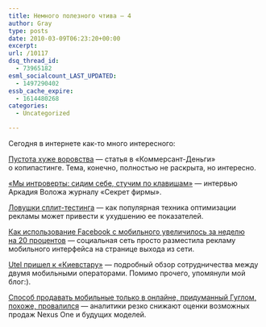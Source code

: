 ```yaml
---
title: Немного полезного чтива — 4
author: Gray
type: posts
date: 2010-03-09T06:23:20+00:00
excerpt:
url: /10117
dsq_thread_id:
  - 73965182
esml_socialcount_LAST_UPDATED:
  - 1497290402
essb_cache_expire:
  - 1614480268
categories:
  - Uncategorized

---
```








Сегодня в&nbsp;интернете <nobr>как-то</nobr> много интересного:

<a href="http://www.kommersant.ru/doc.aspx?DocsID=1333615" target="_blank">Пустота хуже воровства</a>&nbsp;&mdash; статья в&nbsp;<nobr>&laquo;Коммерсант-Деньги&raquo;</nobr> о&nbsp;копипастинге. Тема, конечно, полностью не&nbsp;раскрыта, но&nbsp;интересно.

<a href="http://www.kommersant.ru/doc.aspx?DocsID=1326654" target="_blank">&laquo;Мы&nbsp;интроверты: сидим себе, стучим по&nbsp;клавишам&raquo;</a>&nbsp;&mdash; интервью Аркадия Воложа журналу &laquo;Секрет фирмы&raquo;.

<a href="http://searchengineland.com/the-pitfalls-of-ab-ad-split-testing-part-1-37565" target="_blank">Ловушки <nobr>сплит-тестинга</nobr></a>&nbsp;&mdash; как популярная техника оптимизации рекламы может привести к&nbsp;ухудшению ее&nbsp;показателей.

<a href="http://www.allfacebook.com/2010/03/facebook-iphone-usage/" target="_blank">Как использование Facebook с&nbsp;мобильного увеличилось за&nbsp;неделю на&nbsp;20 процентов</a>&nbsp;&mdash; социальная сеть просто разместила рекламу мобильного интерфейса на&nbsp;странице выхода из&nbsp;сети.

<a href="http://www.dsnews.ua/companies-markets/markets-regions/art42947.html" target="_blank">Utel пришел к&nbsp;&laquo;Киевстару&raquo;</a>&nbsp;&mdash; подробный обзор сотрудничества между двумя мобильными операторами. Помимо прочего, упомянули мой блог:).

<a href="http://blogs.zdnet.com/Google/?p=1783" target="_blank">Способ продавать мобильные только в&nbsp;онлайне, придуманный Гуглом, похоже, провалился</a>&nbsp;&mdash; аналитики резко снижают оценки возможных продаж Nexus One и&nbsp;будущих моделей.